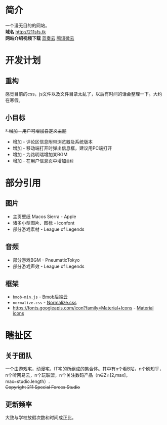 # 简介
一个漫无目的的网站。<br>
**域名** <http://211sfs.tk> <br>
**网站介绍视频下载** [蓝奏云](https://pan.lanzou.com/1761638)  [腾讯微云](https://share.weiyun.com/2ec506defc3d1c8575988a60f3aabb61)
# 开发计划
## 重构
感觉目前的css，js文件以及文件目录太乱了，以后有时间的话会整理一下。大约在寒假。
## 小目标
~~* 增加 - 用户可增加自定义主题~~
* 增加 - 评论区信息附带浏览器及系统版本
* 增加 - 移动端打开时弹出信息框，建议用PC端打开
* 增加 - 为路明瑞增加某BGM
* 增加 - 在用户信息页中增加`目标`
# 部分引用
## 图片
* 主页壁纸 Macos Sierra - Apple
* 诸多小型图片、图标 - Iconfont
* 部分游戏素材 - League of Legends
## 音频
* 部分游戏BGM - PneumaticTokyo
* 部分游戏声效 - League of Legends
## 框架
* `bmob-min.js` - [Bmob后端云](https://bmob.cn/)
* `normalize.css` - [Normalize.css](http://necolas.github.io/normalize.css/)
* https://fonts.googleapis.com/icon?family=Material+Icons - [Material icons](https://material.io/icons/)
# 瞎扯区
## 关于团队
一个由游戏宅，动漫宅，IT宅的所组成的集合体。其中有n个看B站，n个刷知乎，n个听网易云，n个玩联盟，n个关注数码产品（n∈Z∩[2,max]，max=studio.length）.<br>
 ~~Copyright 211 Special Forces Studio~~
## 更新频率
大致与学校放假次数和时间成正比。
